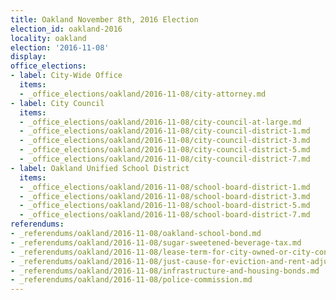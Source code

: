 ```yaml
---
title: Oakland November 8th, 2016 Election
election_id: oakland-2016
locality: oakland
election: '2016-11-08'
display: 
office_elections:
- label: City-Wide Office
  items:
  - _office_elections/oakland/2016-11-08/city-attorney.md
- label: City Council
  items:
  - _office_elections/oakland/2016-11-08/city-council-at-large.md
  - _office_elections/oakland/2016-11-08/city-council-district-1.md
  - _office_elections/oakland/2016-11-08/city-council-district-3.md
  - _office_elections/oakland/2016-11-08/city-council-district-5.md
  - _office_elections/oakland/2016-11-08/city-council-district-7.md
- label: Oakland Unified School District
  items:
  - _office_elections/oakland/2016-11-08/school-board-district-1.md
  - _office_elections/oakland/2016-11-08/school-board-district-3.md
  - _office_elections/oakland/2016-11-08/school-board-district-5.md
  - _office_elections/oakland/2016-11-08/school-board-district-7.md
referendums:
- _referendums/oakland/2016-11-08/oakland-school-bond.md
- _referendums/oakland/2016-11-08/sugar-sweetened-beverage-tax.md
- _referendums/oakland/2016-11-08/lease-term-for-city-owned-or-city-controlled-property.md
- _referendums/oakland/2016-11-08/just-cause-for-eviction-and-rent-adjustment.md
- _referendums/oakland/2016-11-08/infrastructure-and-housing-bonds.md
- _referendums/oakland/2016-11-08/police-commission.md
---
```

